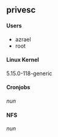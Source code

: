 ## privesc

#### Users

- azrael
- root

#### Linux Kernel

5.15.0-118-generic

#### Cronjobs

*nun*

#### NFS

*nun*